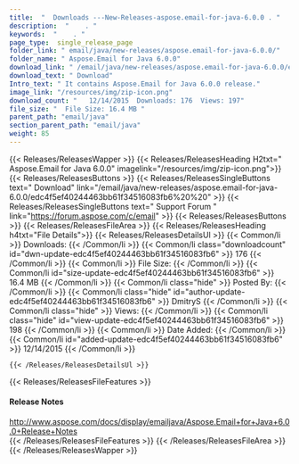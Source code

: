 ```yaml
---
title:  "  Downloads ---New-Releases-aspose.email-for-java-6.0.0 . " 
description:  "    . " 
keywords:  "    . " 
page_type:  single_release_page
folder_link: " email/java/new-releases/aspose.email-for-java-6.0.0/"
folder_name: " Aspose.Email for Java 6.0.0"
download_link: " /email/java/new-releases/aspose.email-for-java-6.0.0/edc4f5ef40244463bb61f34516083fb6"
download_text: " Download"
Intro_text: " It contains Aspose.Email for Java 6.0.0 release."
image_link: "/resources/img/zip-icon.png"
download_count: "   12/14/2015  Downloads: 176  Views: 197"
file_size: "  File Size: 16.4 MB "
parent_path: "email/java"
section_parent_path: "email/java"
weight: 85 
---
```


{{< Releases/ReleasesWapper >}}
  {{< Releases/ReleasesHeading H2txt=" Aspose.Email for Java 6.0.0" imagelink="/resources/img/zip-icon.png">}}
  {{< Releases/ReleasesButtons >}}
    {{< Releases/ReleasesSingleButtons text=" Download" link="/email/java/new-releases/aspose.email-for-java-6.0.0/edc4f5ef40244463bb61f34516083fb6%20%20" >}}
    {{< Releases/ReleasesSingleButtons text=" Support Forum " link="https://forum.aspose.com/c/email" >}}
  {{< Releases/ReleasesButtons >}}
  {{< Releases/ReleasesFileArea >}}
    {{< Releases/ReleasesHeading h4txt="File Details">}}
    {{< Releases/ReleasesDetailsUl >}}
            {{< Common/li  >}} Downloads: {{< /Common/li >}} 
      {{< Common/li class="downloadcount" id="dwn-update-edc4f5ef40244463bb61f34516083fb6" >}} 176 {{< /Common/li >}} 
      {{< Common/li  >}} File Size: {{< /Common/li >}} 
      {{< Common/li id="size-update-edc4f5ef40244463bb61f34516083fb6" >}} 16.4 MB {{< /Common/li >}} 
      {{< Common/li  class="hide" >}} Posted By: {{< /Common/li >}} 
      {{< Common/li class="hide" id="author-update-edc4f5ef40244463bb61f34516083fb6" >}} DmitryS {{< /Common/li >}} 
      {{< Common/li class="hide"  >}} Views: {{< /Common/li >}} 
      {{< Common/li class="hide" id="view-update-edc4f5ef40244463bb61f34516083fb6" >}} 198 {{< /Common/li >}} 
      {{< Common/li  >}} Date Added: {{< /Common/li >}} 
      {{< Common/li id="added-update-edc4f5ef40244463bb61f34516083fb6" >}} 12/14/2015 {{< /Common/li >}} 

    {{< /Releases/ReleasesDetailsUl >}}

  {{< Releases/ReleasesFileFeatures >}}
      <h4>Release Notes</h4><div><a href="http://www.aspose.com/docs/display/emailjava/Aspose.Email+for+Java+6.0.0+Release+Notes">http://www.aspose.com/docs/display/emailjava/Aspose.Email+for+Java+6.0.0+Release+Notes</a></div>
  {{< /Releases/ReleasesFileFeatures >}}
 {{< /Releases/ReleasesFileArea >}}
{{< /Releases/ReleasesWapper >}}


